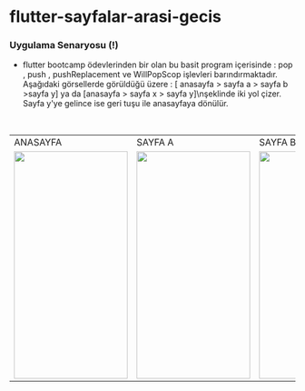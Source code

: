 # flutter-sayfalar-arasi-gecis
### Uygulama Senaryosu (!)
- flutter bootcamp ödevlerinden bir olan bu basit program içerisinde : pop , push , pushReplacement ve WillPopScop işlevleri barındırmaktadır. Aşağıdaki görsellerde görüldüğü üzere : [ anasayfa > sayfa a > sayfa b >sayfa y] ya da [anasayfa > sayfa x > sayfa y]\nşeklinde iki yol çizer. Sayfa y'ye gelince ise geri tuşu ile anasayfaya dönülür.
<br/>
<table>
  <tr>
    <td>ANASAYFA</td>
     <td>SAYFA A</td>
     <td>SAYFA B</td>
    <td>SAYFA X</td>
    <td>SAYFA Y</td>
  </tr>
  <tr>
    <td><img src = "https://user-images.githubusercontent.com/58309495/208744054-23a0adca-9eb6-4c9a-9d29-439fa628bebd.jpeg" width="200" height="400"></td>
    <td><img src = "https://user-images.githubusercontent.com/58309495/208744073-9cbfcba8-deca-4dd4-8257-eda1ef0188ab.jpeg" width="200" height="400"></td>
    <td><img src = "https://user-images.githubusercontent.com/58309495/208744071-87e1a731-a04f-43d8-b10b-214d78c314da.jpeg" width="200" height="400"></td>
    <td><img src = "https://user-images.githubusercontent.com/58309495/208744064-73073777-5669-4a0d-9ecd-fb594739ed8b.jpeg" width="200" height="400"></td>
    <td><img src = "https://user-images.githubusercontent.com/58309495/208744058-289cc77e-7592-4938-b9ea-218d19e94963.jpeg" width="200" height="400"></td>
  </tr>
 </table>
